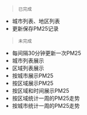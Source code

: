 > `已完成`

- 城市列表、地区列表
- 更新保存PM25记录

> `未完成`

- 每间隔30分钟更新一次PM25
- 城市列表展示
- 区域列表展示
- 按城市展示PM25
- 按区域展示PM25
- 按区域和时间展示PM25
- 按区域统计一周的PM25走势
- 按城市统计一周的PM25走势